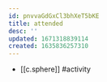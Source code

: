 ```yaml
---
id: pnvvaGdGxCl3bhXeT5bKE
title: attended
desc: ''
updated: 1671318839114
created: 1635836257310
---
```





- [[c.sphere]] #activity
